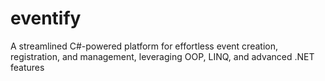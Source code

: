 # eventify
A streamlined C#-powered platform for effortless event creation, registration, and management, leveraging OOP, LINQ, and advanced .NET features
